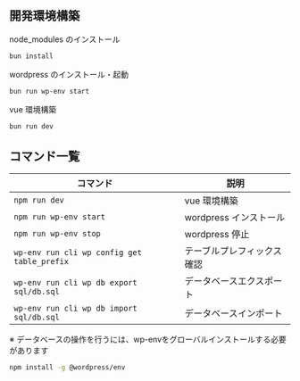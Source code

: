 ## 開発環境構築

node_modules のインストール
```bash
bun install
```

wordpress のインストール・起動
```bash
bun run wp-env start
```

vue 環境構築
```bash
bun run dev
```

## コマンド一覧

| コマンド | 説明 |
| --- | --- |
| `npm run dev` | vue 環境構築 |
| `npm run wp-env start` | wordpress インストール |
| `npm run wp-env stop` | wordpress 停止 |
| `wp-env run cli wp config get table_prefix` | テーブルプレフィックス確認 |
| `wp-env run cli wp db export sql/db.sql` | データベースエクスポート |
| `wp-env run cli wp db import sql/db.sql` | データベースインポート |

※ データベースの操作を行うには、wp-envをグローバルインストールする必要があります
```bash
npm install -g @wordpress/env
```
